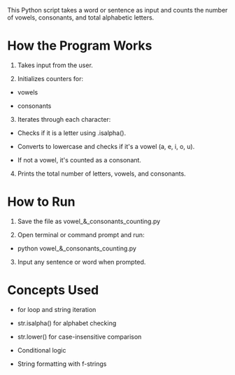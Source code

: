 This Python script takes a word or sentence as input and counts the number of vowels, consonants, and total alphabetic letters.

# How the Program Works

1. Takes input from the user.

2. Initializes counters for:

 - vowels

 - consonants

3. Iterates through each character:

 - Checks if it is a letter using .isalpha().

 - Converts to lowercase and checks if it's a vowel (a, e, i, o, u).

 - If not a vowel, it's counted as a consonant.

4. Prints the total number of letters, vowels, and consonants.

# How to Run

1. Save the file as vowel_&_consonants_counting.py

2. Open terminal or command prompt and run:

 - python vowel_&_consonants_counting.py

3. Input any sentence or word when prompted.

# Concepts Used

 - for loop and string iteration

 - str.isalpha() for alphabet checking

 - str.lower() for case-insensitive comparison

 - Conditional logic

 - String formatting with f-strings